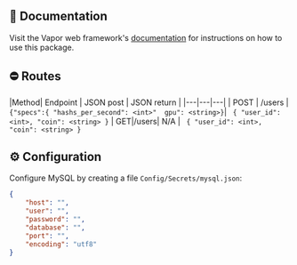 ## 📖 Documentation

Visit the Vapor web framework's [documentation](http://docs.vapor.codes) for instructions on how to use this package.

## ⛔️ Routes

|Method| Endpoint | JSON post | JSON return |
|---|---|---|
| POST | /users | ```{"specs":{	"hashs_per_second": <int>" 	gpu": <string>}```| ``` { "user_id": <int>, "coin": <string> }```
| GET|/users| N/A | ``` { "user_id": <int>, "coin": <string> }```

## ⚙️ Configuration

Configure MySQL by creating a file `Config/Secrets/mysql.json`:

```json
{
    "host": "",
    "user": "",
    "password": "",
    "database": "",
    "port": "",
    "encoding": "utf8"
}
```
